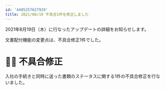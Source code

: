 ```yaml
---
id: '4405257627929'
title: 2021/08/19 不具合1件を修正しました
---
```

2021年8月19日（木）に行なったアップデートの詳細をお知らせします。

文書配付機能の変更点は、不具合修正1件でした。

# 👨‍⚕️ 不具合修正

入社の手続きと同時に送った書類のステータスに関する1件の不具合修正を行ないました。
